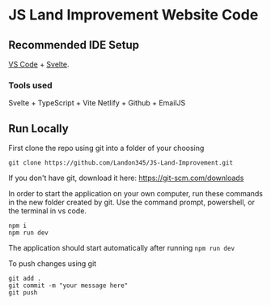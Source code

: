 # JS Land Improvement Website Code

## Recommended IDE Setup

[VS Code](https://code.visualstudio.com/) + [Svelte](https://marketplace.visualstudio.com/items?itemName=svelte.svelte-vscode).

### Tools used

Svelte + TypeScript + Vite
Netlify + Github + EmailJS

## Run Locally

First clone the repo using git into a folder of your choosing

```
git clone https://github.com/Landon345/JS-Land-Improvement.git
```

If you don't have git, download it here: https://git-scm.com/downloads

In order to start the application on your own computer, run these commands in the new folder created by git.
Use the command prompt, powershell, or the terminal in vs code.

```
npm i
npm run dev
```

The application should start automatically after running `npm run dev`

To push changes using git

```
git add .
git commit -m "your message here"
git push
```
